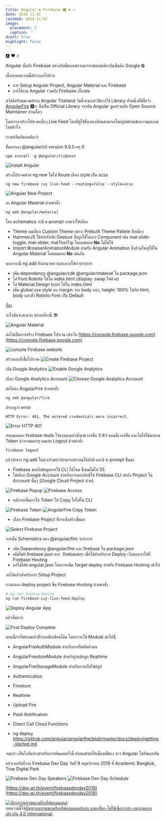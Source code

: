 ```yaml
---
title: Angular ❤ Firebase 🅰️ ❤️ 🔥
date: 2019-11-01
lastmod: 2019-11-03
image:
  placement: 3
  caption: ''
draft: true
highlight: false
---
```


🅰️ ❤️ 🔥

Angular นั้นรัก Firebase อย่างกับพี่น้องเพราะมาจากพ่อแม่เดียวกันนั้นคือ Google 𝗚

เนื้อหาบทความนี้ประกอบไปด้วย

- การ Setup Angular Project, Angular Material และ Firebase
- การใช้งาน Angular ร่วมกับ Firebase เบื้องต้น

สวัสดีครับผมเจมส์จาก Angular Thailand วันนี้จะมาเล่าวิธีการใช้ Library ตัวหนึ่งที่มีชื่อว่า [AngularFire](https://github.com/angular/angularfire) 🅰️🔥 ซึ่งเป็น Official Library จากทีม Angular ดูแลร่วมกับ Open Source Maintainer ท่านอื่นๆ

โดยเราจะสร้างโปรเจคเล็กๆ Live Feed โดยที่ผู้ใช้ที่ลงทะเบียนสามารถโพสรูปพร้อมข้อความและกดไลค์หัวใจ

เรามาเริ่มกันเลยดีกว่า

ขั้นแรกลง @angular/cli version 9.0.0-rc.0

```
npm install -g @angular/cli@next
```

![Install Angular](./angular-next.jpg)

สร้างโปรเจคด้วย ng new ไม่ใส่ Route เลือก style เป็น scss

```
ng new firebase ivy live-feed --routing=false --style=scss
```

![Angular New Project](./ng-new.jpg)

ลง Angular​ Material ด้วยคำสั่ง

```bash
ng add @angular/material
```

 โดย schematics จะมี x-prompt ถามเราให้เลือก

- Theme ผมเลือก Custom Theme เพราะ Prebuilt Theme Pallete สีเหลือง
- HammerJS ใช้สำหรับจับ Gesture ซึ่งถูกใช้ในบาง Component เช่น mat-slide-toggle, mat-slider, matToolTip โดยผมตอบ **No** ไม่ได้ใช้
- Import BrowserAnimationModule สำหรับ Angular Animation ซึ่งส่วนใหญ่ใช้ใน Angular Material โดยผมตอบ **No** เช่นกัน

นอกจากนี้ ng add ยังอำนวยความสะดวกให้เราด้วยการ

- เพิ่ม dependency @angular/cdk @angular/material ใน package.json
- ใส่ Font Roboto ให้ใน index.html (display: swap ให้ด้วย)
- ใส่ Material Design Icon ให้ใน index.html
- เพิ่ม global css style ลบ margin จาก body ออก, height: 100% ให้กับ html, body และตั้ง Roboto Font เป็น Default

[ที่มา](https://material.angular.io/guide/getting-started#install-angular-material)

อะไรมันจะสะดวก สบายเยี่ยงนี้ 😎

![Angular Material](./angular-material.jpg)

ต่อไปเป็นการสร้าง Firebase โปรเจค
เข้าเว็บ [https://console.firebase.google.com](https://console.firebase.google.com)

![console Firebase website](./console-firebase-website.jpg)

สร้างและตั้งชื่อโปรเจค
![Create Firebase Project](./firebase-create-project.jpg)

เปิด Google Analytics
![Enable Google Analytics](./firebase-enable-google-analytics.jpg)

เลือก Google Analytics Account
![Choose Google Analytics Account](./choose-google-analytics-account.jpg)

ต่อไปลง AngularFire ด้วยคำสั่ง

```bash
ng add @angular/fire
```

ปรากฏว่า error

```bash
HTTP Error: 401, The entered credentials were incorrect.
```
![Error HTTP 401](./angular-fire-error-http.jpg)

อ๋อผมเคยลง firebase-tools ไว้นานมาแล้วตั้งแต่เวอร์ชั่น 3.9.1 ตอนนี้เวอร์ชั่น และไม่ได้ใช้มานาน Token น่าจะหมดอายุ ผมเลย Logout ด้วยคำสั่ง

```bash
firebase logout
```

แล้วทำการ ng add ใหม่ แล้วพบว่าสามารถทำงานได้ปกติ และมี x-prompt ขึ้นมา

- Firebase ขอเก็บข้อมูลการใช้ CLI ได้ไหม ซึ่งผมไม่ให้ 55
- ให้เลือก Google Account สำหรับการมอบสิทธิให้ Firebase CLI เข้าถึง Project ใน Account นั้นๆ (Google Cloud Project ด้วย)

![Firebase Popup](firebase-auth-popup.jpg)
![Firebase Access](./firebase-auth-access.jpg)

- หลังจากนั้นเราได้ Token ให้ Copy ไปใส่ใน CLI

![Firebase Token](./firebase-auth-code.jpg)
![AngularFire Copy Token](./angular-firebas-copy-token.jpg)

- เลือก Firebase Project ที่เราเพิ่งสร้างขึ้นมา

![Select Firebase Project](./angular-fire-select-project.jpg)

จากนั้น Schematics ของ @angular/fire จะทำการ

- เพิ่ม Dependency @angular/fire และ firebase ใน package.json
- เพิ่มไฟล์ firebase.json และ .firebaserc เพื่อใช้สำหรับการ Deploy เว็บของเราไปที่ Firebase Hosting
- แก้ไขไฟล์ angular.json โดยการเพิ่ม Target deploy สำหรับ Firebase Hosting เข้าไป

จบไปแล้วสำหรับการ Setup Project 

เรามาลอง deploy project ขึ้น Firebase Hosting ด้วยคำสั่ง

```bash
# ng run ชื่อโปรเจค:deploy
ng run firebase-ivy-live-feed:deploy
```

![Deploy Angular App](ng-deploy.jpg)

แล้วก็พบว่า

![First Deploy Complete](first-deploy-complete.jpg)

ตอนนี้เราก็พร้อมแล้วที่จะลงมือเขียนโค๊ด
โดยเราจะใช้ Module ต่อไปนี้

- AngularFireAuthModule สำหรับการยืนยันตัวตน
- AngularFirestoreModule สำหรับฐานข้อมูล Realtime
- AngularFireStorageModule สำหรับการเก็บไฟล์รูป

- Authentication
- Firestore
- Realtime
- Upload Fire
- Push Notification
- Direct Call Cloud Functions
- ng deploy
https://github.com/angular/angularfire/blob/master/docs/deploy/getting-started.md

จบแล้ว เป็นไงกันบ้างสำหรับการอัพเดทครั้งนี้ ฝากแชร์ต่อให้เพื่อนพี่น้อง ชาว Angular ได้อัพเดทกัน

แล้วเจอกันที่งาน Firebase Dev Day วันที่ 9 พฤศจิกายน 2019 ที่ Academic Bangkok, True Digital Park

![Firebase Dev Day Speakers](./firebase-dev-day-speakers.jpg)
![Firebase Dev Day Schedule](./firebase-dev-day-schedule.png)

[https://dev.wi.th/event/firebasedevday2019](https://dev.wi.th/event/firebasedevday2019)

<a rel="license" href="http://creativecommons.org/licenses/by-nc-sa/4.0/"><img alt="สัญญาอนุญาตของครีเอทีฟคอมมอนส์" style="border-width:0" src="https://i.creativecommons.org/l/by-nc-sa/4.0/88x31.png" /></a><br />บทความนี้ใช้<a rel="license" href="http://creativecommons.org/licenses/by-nc-sa/4.0/">สัญญาอนุญาตของครีเอทีฟคอมมอนส์แบบ แสดงที่มา-ไม่ใช้เพื่อการค้า-อนุญาตแบบเดียวกัน 4.0 International</a>.
